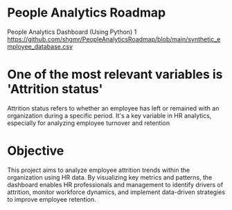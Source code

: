 # People Analytics Roadmap
People Analytics Dashboard  (Using Python)
1 https://github.com/shgmr/PeopleAnalyticsRoadmap/blob/main/synthetic_employee_database.csv

# One of the most relevant variables is 'Attrition status'
Attrition status refers to whether an employee has left or remained with an organization during a specific period. It's a key variable in HR analytics, especially for analyzing employee turnover and retention
# Objective
This project aims to analyze employee attrition trends within the organization using HR data. By visualizing key metrics and patterns, the dashboard enables HR professionals and management to identify drivers of attrition, monitor workforce dynamics, and implement data-driven strategies to improve employee retention.
